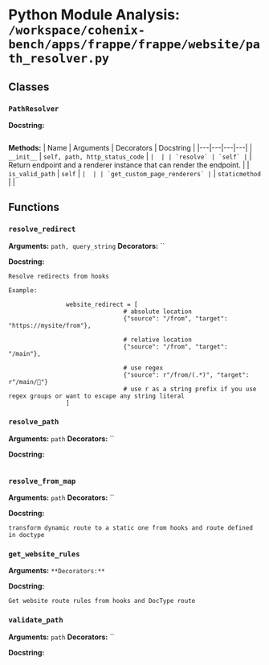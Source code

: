 # Python Module Analysis: `/workspace/cohenix-bench/apps/frappe/frappe/website/path_resolver.py`

## Classes

### `PathResolver`


**Docstring:**
```

```

**Methods:**
| Name | Arguments | Decorators | Docstring |
|---|---|---|---|
| `__init__` | `self, path, http_status_code` | `` |  |
| `resolve` | `self` | `` | Return endpoint and a renderer instance that can render the endpoint. |
| `is_valid_path` | `self` | `` |  |
| `get_custom_page_renderers` | `` | `staticmethod` |  |





## Functions

### `resolve_redirect`
**Arguments:** `path, query_string`
**Decorators:** ``

**Docstring:**
```
Resolve redirects from hooks

Example:

                website_redirect = [
                                # absolute location
                                {"source": "/from", "target": "https://mysite/from"},

                                # relative location
                                {"source": "/from", "target": "/main"},

                                # use regex
                                {"source": r"/from/(.*)", "target": r"/main/"}
                                # use r as a string prefix if you use regex groups or want to escape any string literal
                ]
```
### `resolve_path`
**Arguments:** `path`
**Decorators:** ``

**Docstring:**
```

```
### `resolve_from_map`
**Arguments:** `path`
**Decorators:** ``

**Docstring:**
```
transform dynamic route to a static one from hooks and route defined in doctype
```
### `get_website_rules`
**Arguments:** ``
**Decorators:** ``

**Docstring:**
```
Get website route rules from hooks and DocType route
```
### `validate_path`
**Arguments:** `path`
**Decorators:** ``

**Docstring:**
```

```


